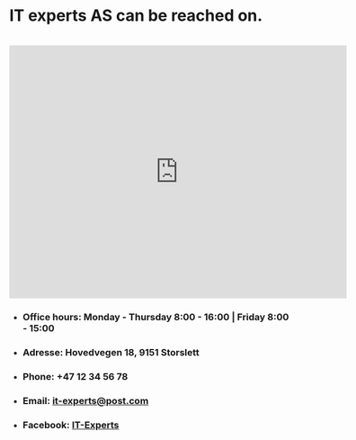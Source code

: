 # IT experts AS can be reached on.
<br>

<iframe src="https://www.google.com/maps/embed?pb=!1m18!1m12!1m3!1d1665.299573627309!2d20.997377260121947!3d69.7695683667205!2m3!1f0!2f0!3f0!3m2!1i1024!2i768!4f13.1!3m3!1m2!1s0x45c57202d1a4fedf%3A0xda84927cbb71e575!2sNord-Troms%20videreg%C3%A5ende%20skole!5e1!3m2!1sen!2sno!4v1715771427973!5m2!1sen!2sno" width="600" height="450" style="border:0;" allowfullscreen="" loading="lazy" referrerpolicy="no-referrer-when-downgrade"></iframe>



<br>

- ### Office hours: Monday - Thursday 8:00 - 16:00 | Friday 8:00 - 15:00
- ### Adresse: Hovedvegen 18, 9151 Storslett
- ### Phone: +47 12 34 56 78
- ### Email: <a href="mailto:it-experts@post.com">it-experts@post.com</a> 
- ### Facebook: <a href="https://www.facebook.com/it-experts">IT-Experts</a>
